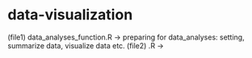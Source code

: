 # data-visualization
(file1) data_analyses_function.R -> preparing for data_analyses: setting, summarize data, visualize data etc.
(file2) .R -> 
